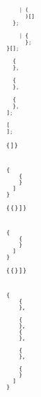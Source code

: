 







```ts
    | (
      )[]
  };

    | {
      };
}[];

  {
  },

  {
  },

  {
  },
];
```






























```ts
[
];
```












{
  ]
}
```


{
    {
    }
  ]
}
```


{
    {
    }
  ]
}
```


{
    {
    }
  ]
}
```


{
    {
    }
  ]
}
```


{
    {
    },

    {
    },
    {
    },

    {
    },

    {
    }
  ]
}
```


